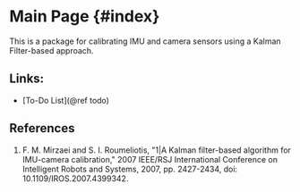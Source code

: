 # Main Page {#index}

This is a package for calibrating IMU and camera sensors using a Kalman Filter-based approach.

## Links:
- [To-Do List](@ref todo)


## References
1. F. M. Mirzaei and S. I. Roumeliotis, 
   "1|A Kalman filter-based algorithm for IMU-camera calibration,"
   2007 IEEE/RSJ International Conference on Intelligent Robots and Systems, 2007, pp. 2427-2434, 
   doi: 10.1109/IROS.2007.4399342.
